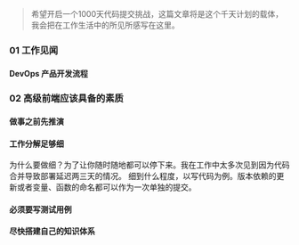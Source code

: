 > 希望开启一个1000天代码提交挑战，这篇文章将是这个千天计划的载体，我会把在工作生活中的所见所感写在这里。

### 01 工作见闻
#### DevOps 产品开发流程

### 02 高级前端应该具备的素质

#### 做事之前先推演

#### 工作分解足够细
为什么要做细？为了让你随时随地都可以停下来。我在工作中太多次见到因为代码合并导致部署延迟两三天的情况。
细到什么程度，以写代码为例。版本依赖的更新或者变量、函数的命名都可以作为一次单独的提交。

#### 必须要写测试用例

#### 尽快搭建自己的知识体系
